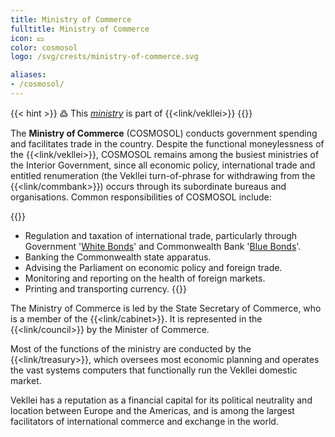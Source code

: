 ```yaml
---
title: Ministry of Commerce
fulltitle: Ministry of Commerce
icon: 💵
color: cosmosol
logo: /svg/crests/ministry-of-commerce.svg

aliases:
- /cosmosol/
---
```

{{< hint >}}
߷ This *[ministry](/ministries/)* is part of {{<link/vekllei>}}
{{</hint>}}

The <span class="fi fi-min-commerce fis"></span> **Ministry of Commerce** (COSMOSOL) conducts government spending and facilitates trade in the country. Despite the functional moneylessness of the {{<link/vekllei>}}, COSMOSOL remains among the busiest ministries of the Interior Government, since all economic policy, international trade and entitled renumeration (the Vekllei turn-of-phrase for withdrawing from the {{<link/commbank>}}) occurs through its subordinate bureaus and organisations. Common responsibilities of COSMOSOL include:

{{<hint panel>}}
* Regulation and taxation of international trade, particularly through Government '[White Bonds](/factbook/society/state/finance/?ref=footer#white-bonds)' and Commonwealth Bank '[Blue Bonds](/factbook/society/state/finance/?ref=footer#blue-bonds)'.
* Banking the Commonwealth state apparatus.
* Advising the Parliament on economic policy and foreign trade.
* Monitoring and reporting on the health of foreign markets.
* Printing and transporting currency.
{{</hint>}}

The Ministry of Commerce is led by the State Secretary of Commerce, who is a member of the {{<link/cabinet>}}. It is represented in the {{<link/council>}} by the Minister of Commerce.

Most of the functions of the ministry are conducted by the {{<link/treasury>}}, which oversees most economic planning and operates the vast systems computers that functionally run the Vekllei domestic market.

Vekllei has a reputation as a financial capital for its political neutrality and location between Europe and the Americas, and is among the largest facilitators of international commerce and exchange in the world.
